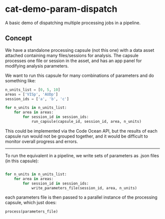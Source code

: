 # cat-demo-param-dispatch

A basic demo of dispatching multiple processing jobs in a pipeline.


## Concept

We have a standalone processing capsule (not this one) with a data asset attached containing many files/sessions for analysis. The capsule processes one file or session in the asset, and has an app panel for modifying analysis parameters. 

We want to run this capsule for many combinations of parameters and do something like:
```python
n_units_list = [0, 5, 10]
areas = ['VISp', 'AUDp']
session_ids = ['a', 'b', 'c']

for n_units in n_units_list:
    for area in areas:
        for session_id in session_ids:
            run_capsule(capsule_id, session_id, area, n_units)
```

This could be implemented via the Code Ocean API, but the results of each capsule run would not be grouped together, and it would be difficult to monitor overall progress and errors.

--- 

To run the equivalent in a pipeline, we write sets of parameters as .json files (in this capsule):
```python

for n_units in n_units_list:
    for area in areas:
        for session_id in session_ids:
            write_parameters_file(session_id, area, n_units)
```
each parameters file is then passed to a parallel instance of the processing capsule, which just does:
```python
process(parameters_file)
```